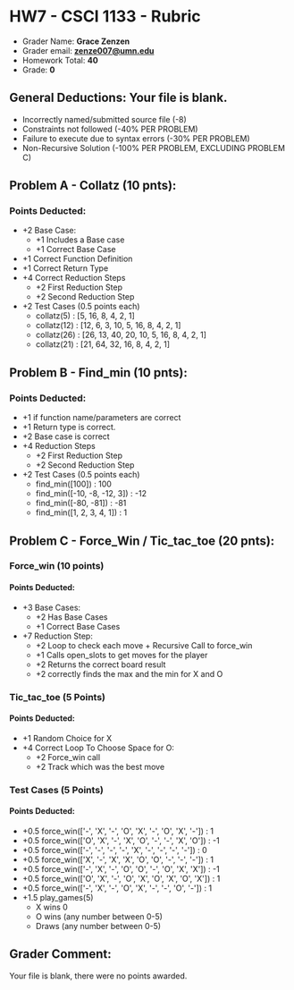 # HW7 - CSCI 1133 - Rubric

 * Grader Name: **Grace Zenzen**
 * Grader email: **zenze007@umn.edu**
 * Homework Total: **40**
 * Grade: **0**

## General Deductions: Your file is blank.

* Incorrectly named/submitted source file (-8)
* Constraints not followed (-40% PER PROBLEM)
* Failure to execute due to syntax errors (-30% PER PROBLEM)
* Non-Recursive Solution (-100% PER PROBLEM, EXCLUDING PROBLEM C)

## Problem A - Collatz (10 pnts):

### Points Deducted: 

* +2 Base Case:
  * +1 Includes a Base case
  * +1 Correct Base Case
* +1 Correct Function Definition
* +1 Correct Return Type 
* +4 Correct Reduction Steps
  * +2 First Reduction Step
  * +2 Second Reduction Step
* +2 Test Cases (0.5 points each)
  * collatz(5) : [5, 16, 8, 4, 2, 1] 
  * collatz(12) : [12, 6, 3, 10, 5, 16, 8, 4, 2, 1] 
  * collatz(26) : [26, 13, 40, 20, 10, 5, 16, 8, 4, 2, 1] 
  * collatz(21) : [21, 64, 32, 16, 8, 4, 2, 1] 


## Problem B - Find_min (10 pnts):

### Points Deducted: 

* +1 if function name/parameters are correct
* +1 Return type is correct.
* +2 Base case is correct
* +4 Reduction Steps
  * +2 First Reduction Step
  * +2 Second Reduction Step 
* +2 Test Cases (0.5 points each)
  * find_min([100]) : 100
  * find_min([-10, -8, -12, 3])  : -12
  * find_min([-80, -81]) : -81
  * find_min([1, 2, 3, 4, 1]) : 1

## Problem C - Force_Win / Tic_tac_toe (20 pnts):

### Force_win (10 points)

#### Points Deducted: 

* +3 Base Cases:
  * +2 Has Base Cases
  * +1 Correct Base Cases
* +7 Reduction Step:
  * +2 Loop to check each move + Recursive Call to force_win 
  * +1 Calls open_slots to get moves for the player
  * +2 Returns the correct board result
  * +2 correctly finds the max and the min for X and O

### Tic_tac_toe (5 Points)

#### Points Deducted: 

* +1 Random Choice for X
* +4 Correct Loop To Choose Space for O:
  * +2 Force_win call
  * +2 Track which was the best move

### Test Cases (5 Points)

#### Points Deducted: 

* +0.5 force_win(['-', 'X', '-', 'O', 'X', '-', 'O', 'X', '-']) : 1
* +0.5 force_win(['O', 'X', '-', 'X', 'O', '-', '-', 'X', 'O']) : -1
* +0.5 force_win(['-', '-', '-', '-', 'X', '-', '-', '-', '-']) : 0
* +0.5 force_win(['X', '-', 'X', 'X', 'O', 'O', '-', '-', '-']) : 1
* +0.5 force_win(['-', 'X', '-', 'O', 'O', '-', 'O', 'X', 'X']) : -1
* +0.5 force_win(['O', 'X', '-', 'O', 'X', 'O', 'X', 'O', 'X']) : 1
* +0.5 force_win(['-', 'X', '-', 'O', 'X', '-', '-', 'O', '-']) : 1
* +1.5 play_games(5)
  * X wins 0
  * O wins (any number between 0-5)
  * Draws (any number between 0-5)

## Grader Comment:
Your file is blank, there were no points awarded.
